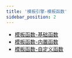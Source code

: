 ```yaml
---
title: '模板引擎-模板函数'
sidebar_position: 2
---
```


- [模板函数-基础函数](output/goframe-v2.2-md/核心组件-重点/模板引擎/模板引擎-模板函数/模板函数-基础函数)
- [模板函数-内置函数](output/goframe-v2.2-md/核心组件-重点/模板引擎/模板引擎-模板函数/模板函数-内置函数)
- [模板函数-自定义函数](output/goframe-v2.2-md/核心组件-重点/模板引擎/模板引擎-模板函数/模板函数-自定义函数)